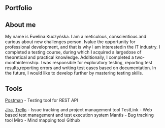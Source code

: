 ## Portfolio

## About me
My name is Ewelina Kuczyńska. I am a meticulous, conscientious and curious about new challenges person. Ivalue the opportunity for professional development, and that is why I am interestedin the IT industry. I completed a testing course, during which I acquired a largedose of theoretical and practical knowledge. Additionally, I completed a two-monthinternship. I was responsible for exploratory testing, reporting test results,reporting errors and writing test cases based on documentation. In the future, I would like to develop further by mastering testing skills.

## Tools

[Postman](https://www.postman.com/) - Testing tool for REST API

[Jira](https://www.atlassian.com/software/jira), [Trello](https://trello.com/) - Issue tracking and project management tool
TestLink - Web based test management and test execution system
Mantis - Bug tracking tool
Miro - Mind mapping tool
Github
